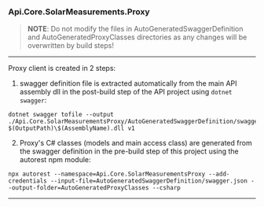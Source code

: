 ### Api.Core.SolarMeasurements.Proxy


> **NOTE**: Do not modify the files in AutoGeneratedSwaggerDefinition and AutoGeneratedProxyClasses directories as any changes will be overwritten by build steps!

---

Proxy client is created in 2 steps:

1. swagger definition file is extracted automatically from the main API assembly dll in the post-build step of the API project using `dotnet swagger`:
```
dotnet swagger tofile --output ./Api.Core.SolarMeasurementsProxy/AutoGeneratedSwaggerDefinition/swagger.json $(OutputPath)\$(AssemblyName).dll v1
```

2. Proxy's C# classes (models and main access class) are generated from the swagger definition in the pre-build step of this project using the autorest npm module:
```
npx autorest --namespace=Api.Core.SolarMeasurementsProxy --add-credentials --input-file=AutoGeneratedSwaggerDefinition/swagger.json --output-folder=AutoGeneratedProxyClasses --csharp
```

---



